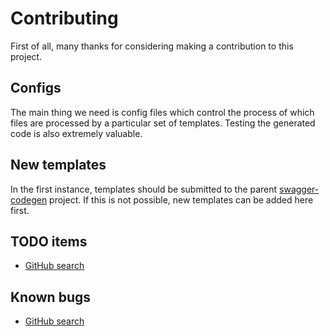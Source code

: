# Contributing

First of all, many thanks for considering making a contribution to this project.

## Configs

The main thing we need is config files which control the process of which files are processed by a particular set of templates. Testing
the generated code is also extremely valuable.

## New templates

In the first instance, templates should be submitted to the parent [swagger-codegen](https://github.com/swagger-api/swagger-codegen) 
project. If this is not possible, new templates can be added here first.

## TODO items

* [GitHub search](https://github.com/ilinyhsergey/openapi-codegen/search?utf8=%E2%9C%93&q=todo+language%3Ajavascript&type=)

## Known bugs

* [GitHub search](https://github.com/ilinyhsergey/openapi-codegen/search?utf8=%E2%9C%93&q=fixme+language%3Ajavascript&type=)
